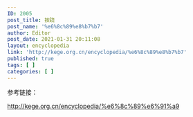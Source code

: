 ```yaml
---
ID: 2005
post_title: 按跷
post_name: '%e6%8c%89%e8%b7%b7'
author: Editor
post_date: 2021-01-31 20:11:08
layout: encyclopedia
link: 'http://kege.org.cn/encyclopedia/%e6%8c%89%e8%b7%b7'
published: true
tags: [ ]
categories: [ ]
---
```

参考链接：

http://kege.org.cn/encyclopedia/%e6%8c%89%e6%91%a9